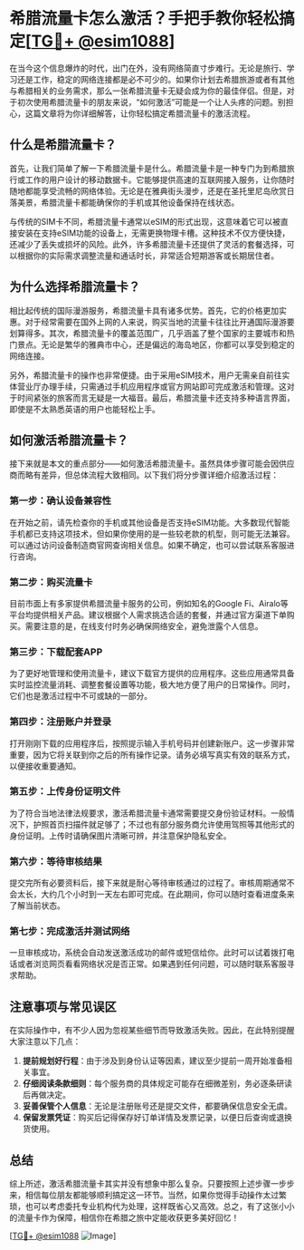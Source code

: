 # 希腊流量卡怎么激活？手把手教你轻松搞定[[TG💪+ @esim1088](https://t.me/s/esim1088)]

在当今这个信息爆炸的时代，出门在外，没有网络简直寸步难行。无论是旅行、学习还是工作，稳定的网络连接都是必不可少的。如果你计划去希腊旅游或者有其他与希腊相关的业务需求，那么一张希腊流量卡无疑会成为你的最佳伴侣。但是，对于初次使用希腊流量卡的朋友来说，“如何激活”可能是一个让人头疼的问题。别担心，这篇文章将为你详细解答，让你轻松搞定希腊流量卡的激活流程。

## 什么是希腊流量卡？

首先，让我们简单了解一下希腊流量卡是什么。希腊流量卡是一种专门为到希腊旅行或工作的用户设计的移动数据卡。它能够提供高速的互联网接入服务，让你随时随地都能享受流畅的网络体验。无论是在雅典街头漫步，还是在圣托里尼岛欣赏日落美景，希腊流量卡都能确保你的手机或其他设备保持在线状态。

与传统的SIM卡不同，希腊流量卡通常以eSIM的形式出现，这意味着它可以被直接安装在支持eSIM功能的设备上，无需更换物理卡槽。这种技术不仅方便快捷，还减少了丢失或损坏的风险。此外，许多希腊流量卡还提供了灵活的套餐选择，可以根据你的实际需求调整流量和通话时长，非常适合短期游客或长期居住者。

## 为什么选择希腊流量卡？

相比起传统的国际漫游服务，希腊流量卡具有诸多优势。首先，它的价格更加实惠。对于经常需要在国外上网的人来说，购买当地的流量卡往往比开通国际漫游要划算得多。其次，希腊流量卡的覆盖范围广，几乎涵盖了整个国家的主要城市和热门景点。无论是繁华的雅典市中心，还是偏远的海岛地区，你都可以享受到稳定的网络连接。

另外，希腊流量卡的操作也非常便捷。由于采用eSIM技术，用户无需亲自前往实体营业厅办理手续，只需通过手机应用程序或官方网站即可完成激活和管理。这对于时间紧张的旅客而言无疑是一大福音。最后，希腊流量卡还支持多种语言界面，即使是不太熟悉英语的用户也能轻松上手。

## 如何激活希腊流量卡？

接下来就是本文的重点部分——如何激活希腊流量卡。虽然具体步骤可能会因供应商而略有差异，但总体流程大致相同。以下我们将分步骤详细介绍激活过程：

### 第一步：确认设备兼容性

在开始之前，请先检查你的手机或其他设备是否支持eSIM功能。大多数现代智能手机都已支持这项技术，但如果你使用的是一些较老款的机型，则可能无法兼容。可以通过访问设备制造商官网查询相关信息。如果不确定，也可以尝试联系客服进行咨询。

### 第二步：购买流量卡

目前市面上有多家提供希腊流量卡服务的公司，例如知名的Google Fi、Airalo等平台均提供相关产品。建议根据个人需求挑选合适的套餐，并通过官方渠道下单购买。需要注意的是，在线支付时务必确保网络安全，避免泄露个人信息。

### 第三步：下载配套APP

为了更好地管理和使用流量卡，建议下载官方提供的应用程序。这些应用通常具备实时监控流量消耗、调整套餐设置等功能，极大地方便了用户的日常操作。同时，它们也是激活过程中不可或缺的一部分。

### 第四步：注册账户并登录

打开刚刚下载的应用程序后，按照提示输入手机号码并创建新账户。这一步骤非常重要，因为它将关联到你之后的所有操作记录。请务必填写真实有效的联系方式，以便接收重要通知。

### 第五步：上传身份证明文件

为了符合当地法律法规要求，激活希腊流量卡通常需要提交身份验证材料。一般情况下，护照首页扫描件就足够了；不过也有部分服务商允许使用驾照等其他形式的身份证明。上传时请确保图片清晰可辨，并注意保护隐私安全。

### 第六步：等待审核结果

提交完所有必要资料后，接下来就是耐心等待审核通过的过程了。审核周期通常不会太长，大约几个小时到一天左右即可完成。在此期间，你可以随时查看进度条来了解当前状态。

### 第七步：完成激活并测试网络

一旦审核成功，系统会自动发送激活成功的邮件或短信给你。此时可以试着拨打电话或者浏览网页看看网络状况是否正常。如果遇到任何问题，可以随时联系客服寻求帮助。

## 注意事项与常见误区

在实际操作中，有不少人因为忽视某些细节而导致激活失败。因此，在此特别提醒大家注意以下几点：

1. **提前规划好行程**：由于涉及到身份认证等因素，建议至少提前一周开始准备相关事宜。
2. **仔细阅读条款细则**：每个服务商的具体规定可能存在细微差别，务必逐条研读后再做决定。
3. **妥善保管个人信息**：无论是注册账号还是提交文件，都要确保信息安全无虞。
4. **保留发票凭证**：购买后记得保存好订单详情及发票记录，以便日后查询或退换货使用。

## 总结

综上所述，激活希腊流量卡其实并没有想象中那么复杂。只要按照上述步骤一步步来，相信每位朋友都能够顺利搞定这一环节。当然，如果你觉得手动操作太过繁琐，也可以考虑委托专业机构代为处理，这样既省心又高效。总之，有了这张小小的流量卡作为保障，相信你在希腊之旅中定能收获更多美好回忆！

[[TG💪+ @esim1088](https://t.me/s/esim1088) ![Image](https://i.postimg.cc/4NQfJmqS/Snipaste-2025-05-13-00-14-12.png)]